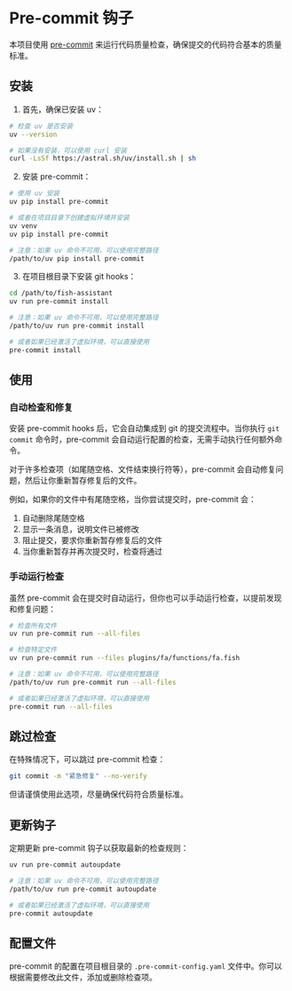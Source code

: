 # Pre-commit 钩子

本项目使用 [pre-commit](https://pre-commit.com/) 来运行代码质量检查，确保提交的代码符合基本的质量标准。

## 安装

1. 首先，确保已安装 uv：

```bash
# 检查 uv 是否安装
uv --version

# 如果没有安装，可以使用 curl 安装
curl -LsSf https://astral.sh/uv/install.sh | sh
```

2. 安装 pre-commit：

```bash
# 使用 uv 安装
uv pip install pre-commit

# 或者在项目目录下创建虚拟环境并安装
uv venv
uv pip install pre-commit

# 注意：如果 uv 命令不可用，可以使用完整路径
/path/to/uv pip install pre-commit
```

3. 在项目根目录下安装 git hooks：

```bash
cd /path/to/fish-assistant
uv run pre-commit install

# 注意：如果 uv 命令不可用，可以使用完整路径
/path/to/uv run pre-commit install

# 或者如果已经激活了虚拟环境，可以直接使用
pre-commit install
```

## 使用

### 自动检查和修复

安装 pre-commit hooks 后，它会自动集成到 git 的提交流程中。当你执行 `git commit` 命令时，pre-commit 会自动运行配置的检查，无需手动执行任何额外命令。

对于许多检查项（如尾随空格、文件结束换行符等），pre-commit 会自动修复问题，然后让你重新暂存修复后的文件。

例如，如果你的文件中有尾随空格，当你尝试提交时，pre-commit 会：

1. 自动删除尾随空格
2. 显示一条消息，说明文件已被修改
3. 阻止提交，要求你重新暂存修复后的文件
4. 当你重新暂存并再次提交时，检查将通过

### 手动运行检查

虽然 pre-commit 会在提交时自动运行，但你也可以手动运行检查，以提前发现和修复问题：

```bash
# 检查所有文件
uv run pre-commit run --all-files

# 检查特定文件
uv run pre-commit run --files plugins/fa/functions/fa.fish

# 注意：如果 uv 命令不可用，可以使用完整路径
/path/to/uv run pre-commit run --all-files

# 或者如果已经激活了虚拟环境，可以直接使用
pre-commit run --all-files
```

## 跳过检查

在特殊情况下，可以跳过 pre-commit 检查：

```bash
git commit -m "紧急修复" --no-verify
```

但请谨慎使用此选项，尽量确保代码符合质量标准。

## 更新钩子

定期更新 pre-commit 钩子以获取最新的检查规则：

```bash
uv run pre-commit autoupdate

# 注意：如果 uv 命令不可用，可以使用完整路径
/path/to/uv run pre-commit autoupdate

# 或者如果已经激活了虚拟环境，可以直接使用
pre-commit autoupdate
```

## 配置文件

pre-commit 的配置在项目根目录的 `.pre-commit-config.yaml` 文件中。你可以根据需要修改此文件，添加或删除检查项。
